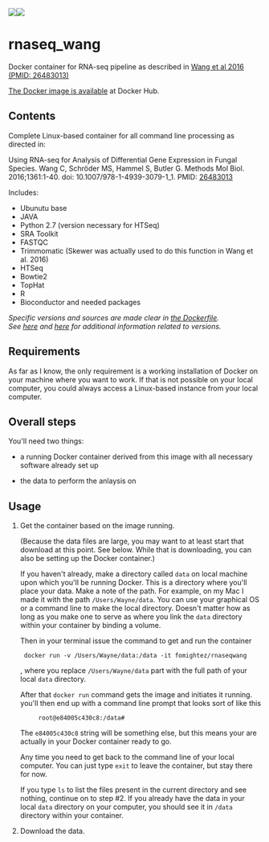 [![](https://images.microbadger.com/badges/version/fomightez/rnaseqwang.svg)](https://microbadger.com/images/fomightez/rnaseqwang "Get your own version badge on microbadger.com")[![](https://images.microbadger.com/badges/image/fomightez/rnaseqwang.svg)](https://microbadger.com/images/fomightez/rnaseqwang "Get your own image badge on microbadger.com")

# rnaseq_wang
Docker container for RNA-seq pipeline as described in [Wang et al 2016 (PMID: 26483013)](https://www.ncbi.nlm.nih.gov/pubmed/26483013)


[The Docker image is available](https://hub.docker.com/r/fomightez/rnaseqwang/) at Docker Hub.

Contents
--------

Complete Linux-based container for all command line processing as directed in:

Using RNA-seq for Analysis of Differential Gene Expression in Fungal Species.
Wang C, Schröder MS, Hammel S, Butler G.
Methods Mol Biol. 2016;1361:1-40. doi: 10.1007/978-1-4939-3079-1_1. PMID: [26483013](https://www.ncbi.nlm.nih.gov/pubmed/26483013)


Includes:

* Ubunutu base
* JAVA
* Python 2.7 (version necessary for HTSeq)
* SRA Toolkit
* FASTQC
* Trimmomatic (Skewer was actually used to do this function in Wang et al. 2016)
* HTSeq
* Bowtie2
* TopHat
* R
* Bioconductor and needed packages

*Specific versions and sources are made clear in [the Dockerfile](https://github.com/fomightez/rnaseq_wang/blob/master/Dockerfile).*  
*See [here](http://tophat2-and-bowtie-compatibility.readthedocs.io/en/latest/) and [here](http://r-and-bioconductor-compatibility.readthedocs.io/en/latest/) for additional information related to versions.*

Requirements
------------

As far as I know, the only requirement is a working installation of Docker on your machine where you want to work. If that is not possible on your local computer, you could always access a Linux-based instance from your local computer.

Overall steps
-------------

You'll need two things:

* a running Docker container derived from this image with all necessary software already set up

* the data to perform the anlaysis on

Usage
-----

1. Get the container based on the image running.

	(Because the data files are large, you may want to at least start that download at this point. See below. While that is downloading, you can also be setting up the Docker container.)

	If you haven't already, make a directory called `data` on local machine upon which you'll be running Docker. This is a directory where you'll place your data. Make a note of the path. For example, on my Mac I made it with the path `/Users/Wayne/data`. You can use your graphical OS or a command line to make the local directory. Doesn't matter how as long as you make one to serve as where you link the `data` directory within your container by binding a volume.

	Then in your terminal issue the command to get and run the container

		docker run -v /Users/Wayne/data:/data -it fomightez/rnaseqwang

	, where you replace `/Users/Wayne/data` part with the full path of your local `data` directory.

	After that `docker run` command gets the image and initiates it running. you'll then end up with a command line prompt that looks sort of like this

			root@e84005c430c8:/data#

	The `e84005c430c8` string will be something else, but this means your are actually in your Docker container ready to go.

	Any time you need to get back to the command line of your local computer. You can just type `exit` to leave the container, but stay there for now.

	If you type `ls` to list the files present in the current directory and see nothing, continue on to step #2. If you already have the data in your local `data` directory on your computer, you should see it in `/data` directory within your container.

2. Download the data.
